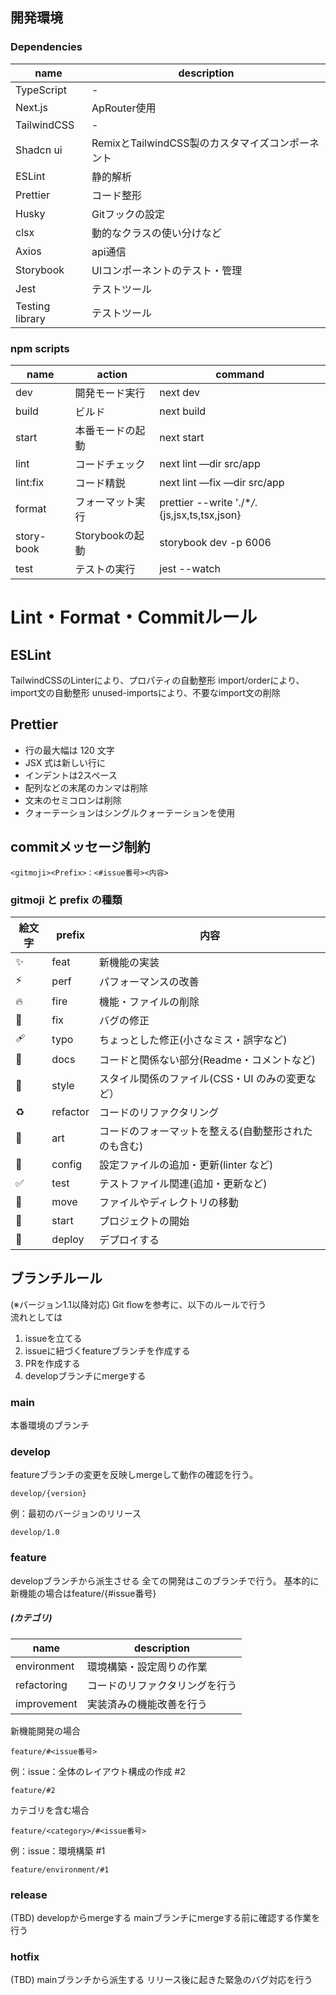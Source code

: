 ## 開発環境

### Dependencies

| name            | description                                      |
| --------------- | ------------------------------------------------ |
| TypeScript      | -                                                |
| Next.js         | ApRouter使用                                     |
| TailwindCSS     | -                                                |
| Shadcn ui       | RemixとTailwindCSS製のカスタマイズコンポーネント |
| ESLint          | 静的解析                                         |
| Prettier        | コード整形                                       |
| Husky           | Gitフックの設定                                  |
| clsx            | 動的なクラスの使い分けなど                       |
| Axios           | api通信                                          |
| Storybook       | UIコンポーネントのテスト・管理                   |
| Jest            | テストツール                                     |
| Testing library | テストツール                                     |

### npm scripts

| name       | action           | command                                        |
| ---------- | ---------------- | ---------------------------------------------- |
| dev        | 開発モード実行   | next dev                                       |
| build      | ビルド           | next build                                     |
| start      | 本番モードの起動 | next start                                     |
| lint       | コードチェック   | next lint —dir src/app                         |
| lint:fix   | コード精鋭       | next lint —fix —dir src/app                    |
| format     | フォーマット実行 | prettier --write './\*_/_.{js,jsx,ts,tsx,json} |
| story-book | Storybookの起動  | storybook dev -p 6006                          |
| test       | テストの実行     | jest --watch                                   |

# Lint・Format・Commitルール

## ESLint

TailwindCSSのLinterにより、プロパティの自動整形
import/orderにより、import文の自動整形
unused-importsにより、不要なimport文の削除

## Prettier

- 行の最大幅は 120 文字
- JSX 式は新しい行に
- インデントは2スペース
- 配列などの末尾のカンマは削除
- 文末のセミコロンは削除
- クォーテーションはシングルクォーテーションを使用

## commitメッセージ制約

```
<gitmoji><Prefix>：<#issue番号><内容>
```

### gitmoji と prefix の種類

| 絵文字 | prefix   | 内容                                                 |
| ------ | -------- | ---------------------------------------------------- |
| ✨     | feat     | 新機能の実装                                         |
| ⚡️    | perf     | パフォーマンスの改善                                 |
| 🔥     | fire     | 機能・ファイルの削除                                 |
| 🐛     | fix      | バグの修正                                           |
| 🩹     | typo     | ちょっとした修正(小さなミス・誤字など)               |
| 📝     | docs     | コードと関係ない部分(Readme・コメントなど)           |
| 💄     | style    | スタイル関係のファイル(CSS・UI のみの変更など）      |
| ♻️     | refactor | コードのリファクタリング                             |
| 🎨     | art      | コードのフォーマットを整える(自動整形されたのも含む) |
| 🔧     | config   | 設定ファイルの追加・更新(linter など)                |
| ✅     | test     | テストファイル関連(追加・更新など)                   |
| 🚚     | move     | ファイルやディレクトリの移動                         |
| 🎉     | start    | プロジェクトの開始                                   |
| 🚀     | deploy   | デプロイする                                         |

## ブランチルール

(※バージョン1.1以降対応)
Git flowを参考に、以下のルールで行う</br>
流れとしては

1. issueを立てる
2. issueに紐づくfeatureブランチを作成する
3. PRを作成する
4. developブランチにmergeする

### main

本番環境のブランチ

### develop

featureブランチの変更を反映しmergeして動作の確認を行う。

```
develop/{version}
```

例：最初のバージョンのリリース

```
develop/1.0
```

### feature

developブランチから派生させる
全ての開発はこのブランチで行う。
基本的に新機能の場合はfeature/{#issue番号}

##### (カテゴリ)

| name        | description                    |
| ----------- | ------------------------------ |
| environment | 環境構築・設定周りの作業       |
| refactoring | コードのリファクタリングを行う |
| improvement | 実装済みの機能改善を行う       |

新機能開発の場合

```
feature/#<issue番号>
```

例：issue：全体のレイアウト構成の作成 #2

```
feature/#2
```

カテゴリを含む場合

```
feature/<category>/#<issue番号>
```

例：issue：環境構築 #1

```
feature/environment/#1
```

### release

(TBD)
developからmergeする
mainブランチにmergeする前に確認する作業を行う

### hotfix

(TBD)
mainブランチから派生する
リリース後に起きた緊急のバグ対応を行う
